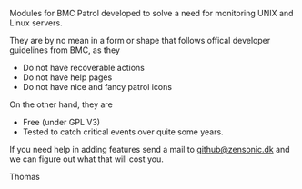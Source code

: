 Modules for BMC Patrol developed to solve a need for monitoring UNIX and Linux servers.

They are by no mean in a form or shape that follows offical developer guidelines from BMC, as they

* Do not have recoverable actions
* Do not have help pages
* Do not have nice and fancy patrol icons

On the other hand, they are

* Free (under GPL V3)
* Tested to catch critical events over quite some years.

If you need help in adding features send a mail to github@zensonic.dk and we can figure out what that will cost you.

Thomas
